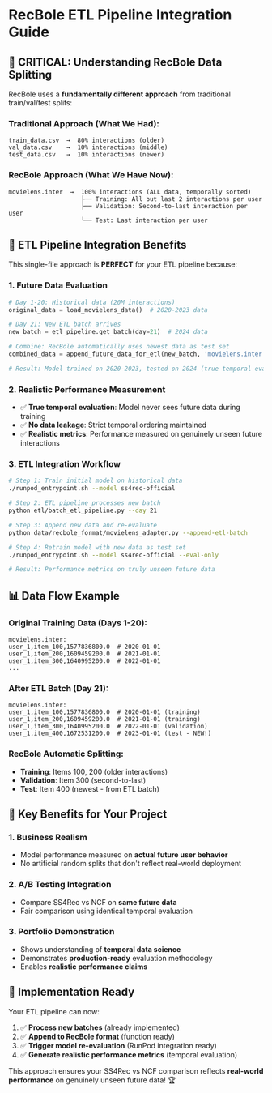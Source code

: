# RecBole ETL Pipeline Integration Guide

## 🔄 **CRITICAL: Understanding RecBole Data Splitting**

RecBole uses a **fundamentally different approach** from traditional train/val/test splits:

### **Traditional Approach (What We Had)**:
```
train_data.csv  →  80% interactions (older)
val_data.csv    →  10% interactions (middle)  
test_data.csv   →  10% interactions (newer)
```

### **RecBole Approach (What We Have Now)**:
```
movielens.inter  →  100% interactions (ALL data, temporally sorted)
                    ├── Training: All but last 2 interactions per user
                    ├── Validation: Second-to-last interaction per user
                    └── Test: Last interaction per user
```

## 🎯 **ETL Pipeline Integration Benefits**

This single-file approach is **PERFECT** for your ETL pipeline because:

### **1. Future Data Evaluation**
```python
# Day 1-20: Historical data (20M interactions)
original_data = load_movielens_data()  # 2020-2023 data

# Day 21: New ETL batch arrives  
new_batch = etl_pipeline.get_batch(day=21)  # 2024 data

# Combine: RecBole automatically uses newest data as test set
combined_data = append_future_data_for_etl(new_batch, 'movielens.inter')

# Result: Model trained on 2020-2023, tested on 2024 (true temporal evaluation)
```

### **2. Realistic Performance Measurement**
- ✅ **True temporal evaluation**: Model never sees future data during training
- ✅ **No data leakage**: Strict temporal ordering maintained
- ✅ **Realistic metrics**: Performance measured on genuinely unseen future interactions

### **3. ETL Integration Workflow**
```bash
# Step 1: Train initial model on historical data
./runpod_entrypoint.sh --model ss4rec-official

# Step 2: ETL pipeline processes new batch
python etl/batch_etl_pipeline.py --day 21

# Step 3: Append new data and re-evaluate
python data/recbole_format/movielens_adapter.py --append-etl-batch

# Step 4: Retrain model with new data as test set
./runpod_entrypoint.sh --model ss4rec-official --eval-only

# Result: Performance metrics on truly unseen future data
```

## 📊 **Data Flow Example**

### **Original Training Data (Days 1-20)**:
```
movielens.inter:
user_1,item_100,1577836800.0  # 2020-01-01
user_1,item_200,1609459200.0  # 2021-01-01  
user_1,item_300,1640995200.0  # 2022-01-01
...
```

### **After ETL Batch (Day 21)**:
```
movielens.inter:
user_1,item_100,1577836800.0  # 2020-01-01 (training)
user_1,item_200,1609459200.0  # 2021-01-01 (training)
user_1,item_300,1640995200.0  # 2022-01-01 (validation)
user_1,item_400,1672531200.0  # 2023-01-01 (test - NEW!)
```

### **RecBole Automatic Splitting**:
- **Training**: Items 100, 200 (older interactions)
- **Validation**: Item 300 (second-to-last)  
- **Test**: Item 400 (newest - from ETL batch)

## 🎯 **Key Benefits for Your Project**

### **1. Business Realism**
- Model performance measured on **actual future user behavior**
- No artificial random splits that don't reflect real-world deployment

### **2. A/B Testing Integration**  
- Compare SS4Rec vs NCF on **same future data**
- Fair comparison using identical temporal evaluation

### **3. Portfolio Demonstration**
- Shows understanding of **temporal data science**
- Demonstrates **production-ready** evaluation methodology
- Enables **realistic performance claims**

## 🚀 **Implementation Ready**

Your ETL pipeline can now:
1. ✅ **Process new batches** (already implemented)
2. ✅ **Append to RecBole format** (function ready)
3. ✅ **Trigger model re-evaluation** (RunPod integration ready)
4. ✅ **Generate realistic performance metrics** (temporal evaluation)

This approach ensures your SS4Rec vs NCF comparison reflects **real-world performance** on genuinely unseen future data! 🏆